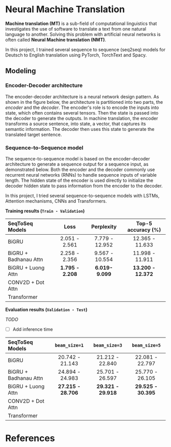 # Neural Machine Translation

**Machine translation (MT)** is a sub-field of computational linguistics that investigates the use of software to translate a text from one natural language to another. Solving this problem with artificial neural networks is often called **Neural Machine translation (NMT)**.

In this project, I trained several sequence to sequence (seq2seq) models for Deutsch to English translation using PyTorch, TorchText and Spacy.

## Modeling

### Encoder-Decoder architecture

The encoder-decoder architecture is a neural network design pattern. As shown in the figure below, the architecture is partitioned into two parts, the *encoder* and the *decoder*. The encoder's role is to encode the inputs into state, which often contains several tensors. Then the state is passed into the decoder to generate the outputs. In machine translation, the encoder transforms a source sentence, into state, a vector, that captures its semantic information. The decoder then uses this state to generate the translated target sentence.

### Sequence-to-Sequence model

The sequence-to-sequence model is based on the encoder-decoder architecture to generate a sequence output for a sequence input, as demonstrated below. Both the encoder and the decoder commonly use recurrent neural networks (RNNs) to handle sequence inputs of variable length. The hidden state of the encoder is used directly to initialize the decoder hidden state to pass information from the encoder to the decoder.

In this project, I tried several sequence-to-sequence models with LSTMs, Attention mechanisms, CNNs and Transformers.

**Training results (`Train - Validation`)**

| SeqToSeq Models      | Loss                   | Perplexity             | Top-5 accuracy (%)         |
|:---------------------|:----------------------:|:----------------------:|:--------------------------:|
|BiGRU                 | 2.051 - 2.561          | 7.779 - 12.952         | 12.365 - 11.633            |
|BiGRU + Badhanau Attn | 2.258 - 2.356          | 9.567 - 10.554         | 11.998 - 11.911            |
|BiGRU + Luong Attn    | **1.795 - 2.208**      | **6.019- 9.099**       | **13.200 - 12.372**        |
|CONV2D + Dot Attn     |                        |                        |                            |
|Transformer           |                        |                        |                            |

**Evaluation results (`Validation - Test`)**

*TODO*

- [ ] Add inference time

| SeqToSeq Models      | `beam_size=1`       | `beam_size=3`       | `beam_size=5`       |
|:---------------------|:-------------------:|:-------------------:|:-------------------:|
|BiGRU                 | 20.742 - 21.143     | 21.212 - 22.840     | 22.081 - 22.797     |
|BiGRU + Badhanau Attn | 24.894 - 24.983     | 25.701 - 26.597     | 25.770 - 26.105     |
|BiGRU + Luong Attn    | **27.215 - 28.706** | **29.321 - 29.918** | **29.525 - 30.395** |
|CONV2D + Dot Attn     |                     |                     |                     |
|Transformer           |                     |                     |                     |

# References

